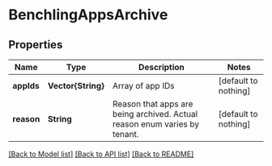 # BenchlingAppsArchive


## Properties
Name | Type | Description | Notes
------------ | ------------- | ------------- | -------------
**appIds** | **Vector{String}** | Array of app IDs | [default to nothing]
**reason** | **String** | Reason that apps are being archived. Actual reason enum varies by tenant. | [default to nothing]


[[Back to Model list]](../README.md#models) [[Back to API list]](../README.md#api-endpoints) [[Back to README]](../README.md)


